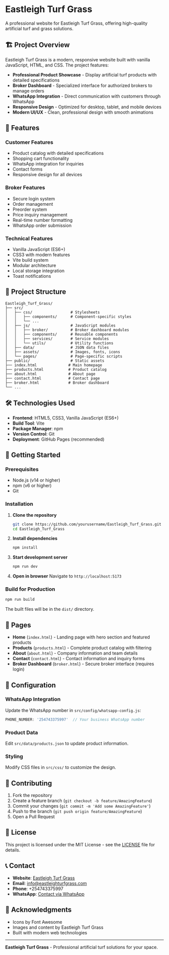 # Eastleigh Turf Grass

A professional website for Eastleigh Turf Grass, offering high-quality artificial turf and grass solutions.

## 🏗️ Project Overview

Eastleigh Turf Grass is a modern, responsive website built with vanilla JavaScript, HTML, and CSS. The project features:

- **Professional Product Showcase** - Display artificial turf products with detailed specifications
- **Broker Dashboard** - Specialized interface for authorized brokers to manage orders
- **WhatsApp Integration** - Direct communication with customers through WhatsApp
- **Responsive Design** - Optimized for desktop, tablet, and mobile devices
- **Modern UI/UX** - Clean, professional design with smooth animations

## 🚀 Features

### Customer Features
- Product catalog with detailed specifications
- Shopping cart functionality
- WhatsApp integration for inquiries
- Contact forms
- Responsive design for all devices

### Broker Features
- Secure login system
- Order management
- Preorder system
- Price inquiry management
- Real-time number formatting
- WhatsApp order submission

### Technical Features
- Vanilla JavaScript (ES6+)
- CSS3 with modern features
- Vite build system
- Modular architecture
- Local storage integration
- Toast notifications

## 📁 Project Structure

```
Eastleigh_Turf_Grass/
├── src/
│   ├── css/                 # Stylesheets
│   │   ├── components/      # Component-specific styles
│   │   └── ...
│   ├── js/                  # JavaScript modules
│   │   ├── broker/          # Broker dashboard modules
│   │   ├── components/      # Reusable components
│   │   ├── services/        # Service modules
│   │   └── utils/           # Utility functions
│   ├── data/                # JSON data files
│   ├── assets/              # Images, fonts, icons
│   └── pages/               # Page-specific scripts
├── public/                  # Static assets
├── index.html              # Main homepage
├── products.html           # Product catalog
├── about.html              # About page
├── contact.html            # Contact page
├── broker.html             # Broker dashboard
└── ...
```

## 🛠️ Technologies Used

- **Frontend**: HTML5, CSS3, Vanilla JavaScript (ES6+)
- **Build Tool**: Vite
- **Package Manager**: npm
- **Version Control**: Git
- **Deployment**: GitHub Pages (recommended)

## 🚀 Getting Started

### Prerequisites

- Node.js (v14 or higher)
- npm (v6 or higher)
- Git

### Installation

1. **Clone the repository**
   ```bash
   git clone https://github.com/yourusername/Eastleigh_Turf_Grass.git
   cd Eastleigh_Turf_Grass
   ```

2. **Install dependencies**
   ```bash
   npm install
   ```

3. **Start development server**
   ```bash
   npm run dev
   ```

4. **Open in browser**
   Navigate to `http://localhost:5173`

### Build for Production

```bash
npm run build
```

The built files will be in the `dist/` directory.

## 📱 Pages

- **Home** (`index.html`) - Landing page with hero section and featured products
- **Products** (`products.html`) - Complete product catalog with filtering
- **About** (`about.html`) - Company information and team details
- **Contact** (`contact.html`) - Contact information and inquiry forms
- **Broker Dashboard** (`broker.html`) - Secure broker interface (requires login)

## 🔧 Configuration

### WhatsApp Integration
Update the WhatsApp number in `src/config/whatsapp-config.js`:
```javascript
PHONE_NUMBER: '254743375997'  // Your business WhatsApp number
```

### Product Data
Edit `src/data/products.json` to update product information.

### Styling
Modify CSS files in `src/css/` to customize the design.

## 🤝 Contributing

1. Fork the repository
2. Create a feature branch (`git checkout -b feature/AmazingFeature`)
3. Commit your changes (`git commit -m 'Add some AmazingFeature'`)
4. Push to the branch (`git push origin feature/AmazingFeature`)
5. Open a Pull Request

## 📄 License

This project is licensed under the MIT License - see the [LICENSE](LICENSE) file for details.

## 📞 Contact

- **Website**: [Eastleigh Turf Grass](https://eastleighturfgrass.com)
- **Email**: info@eastleighturfgrass.com
- **Phone**: +254743375997
- **WhatsApp**: [Contact via WhatsApp](https://wa.me/254743375997)

## 🙏 Acknowledgments

- Icons by Font Awesome
- Images and content by Eastleigh Turf Grass
- Built with modern web technologies

---

**Eastleigh Turf Grass** - Professional artificial turf solutions for your space.
